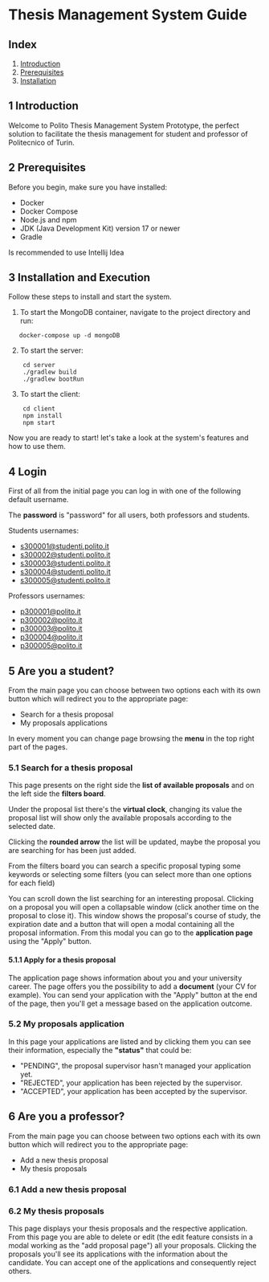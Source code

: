 # Thesis Management System Guide

## Index

1. [Introduction](#introduction)
2. [Prerequisites](#prerequisites)
3. [Installation](#installation)

## 1 Introduction <a name="introduction"></a>

Welcome to Polito Thesis Management System Prototype, the perfect solution to facilitate the thesis management for student and
professor of Politecnico of Turin.

## 2 Prerequisites <a name="prerequisites"></a>

Before you begin, make sure you have installed:

- Docker
- Docker Compose
- Node.js and npm
- JDK (Java Development Kit) version 17 or newer
- Gradle

Is recommended to use Intellij Idea

## 3 Installation and Execution <a name="installation"></a>

Follow these steps to install and start the system.

1. To start the MongoDB container, navigate to the project directory and run:
```
   docker-compose up -d mongoDB
```
2. To start the server:
``` 
    cd server
    ./gradlew build
    ./gradlew bootRun
```
3. To start the client:
```
    cd client
    npm install
    npm start
```

Now you are ready to start! let's take a look at the system's features and how to use them.

## 4 Login <a name="introduction"/>

First of all from the initial page you can log in with one of the following default username.

The **password** is "password" for all users, both professors and students.

Students usernames:
- s300001@studenti.polito.it
- s300002@studenti.polito.it
- s300003@studenti.polito.it
- s300004@studenti.polito.it
- s300005@studenti.polito.it

Professors usernames:
- p300001@polito.it
- p300002@polito.it
- p300003@polito.it
- p300004@polito.it
- p300005@polito.it

## 5 Are you a student? <a name="introduction"/>

From the main page you can choose between two options each with its own button which will redirect you to the appropriate page:

- Search for a thesis proposal
- My proposals applications

In every moment you can change page browsing the **menu** in the top right part of the pages.

### 5.1 Search for a thesis proposal <a name="introduction"/>

This page presents on the right side the **list of available proposals** and on the left side the **filters board**.

Under the proposal list there's the **virtual clock**, changing its value the proposal list will show only the available
proposals according to the selected date.

Clicking the **rounded arrow** the list will be updated, maybe the proposal you are searching for has been just added. 

From the filters board you can search a specific proposal typing some keywords or selecting some filters (you can select
more than one options for each field)

You can scroll down the list searching for an interesting proposal. Clicking on a proposal you will open a collapsable
window (click another time on the proposal to close it). This window shows the proposal's course of study, the
expiration date and a button that will open a modal containing all the proposal information. From this modal you can
go to the **application page** using the "Apply" button.

#### 5.1.1 Apply for a thesis proposal <a name="introduction"/>

The application page shows information about you and your university career. The page offers you the possibility to
add a **document** (your CV for example).
You can send your application with the "Apply" button at the end of the page, then you'll get a message based on the
application outcome.

### 5.2 My proposals application <a name="introduction"/>

In this page your applications are listed and by clicking them you can see their information, especially the **"status"**
that could be:
- "PENDING", the proposal supervisor hasn't managed your application yet.
- "REJECTED", your application has been rejected by the supervisor.
- "ACCEPTED", your application has been accepted by the supervisor.

## 6 Are you a professor? <a name="introduction"/>

From the main page you can choose between two options each with its own button which will redirect you to the appropriate page:

- Add a new thesis proposal
- My thesis proposals

### 6.1 Add a new thesis proposal <a name="introduction"/>



### 6.2 My thesis proposals <a name="introduction"/>

This page displays your thesis proposals and the respective application. From this page you are able to delete or edit (the edit feature consists in a modal working as the "add proposal page") all your proposals. Clicking the proposals you'll see its applications with the information about the candidate. You can accept one of the applications and consequently reject others.
